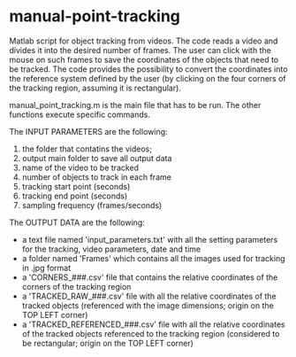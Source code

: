 # manual-point-tracking
Matlab script for object tracking from videos.
The code reads a video and divides it into the desired number of frames.
The user can click with the mouse on such frames to save the coordinates of the objects that need to be tracked.
The code provides the possibility to convert the coordinates into the reference system defined by the user (by clicking on the four corners of the tracking region, assuming it is rectangular).

manual_point_tracking.m is the main file that has to be run. The other functions execute specific commands.

The INPUT PARAMETERS are the following:

1.  the folder that contatins the videos;
2.  output main folder to save all output data
3.  name of the video to be tracked
4.  number of objects to track in each frame
5.  tracking start point (seconds)
6.  tracking end point (seconds)
7.  sampling frequency (frames/seconds)

The OUTPUT DATA are the following:
-  a text file named 'input_parameters.txt' with all the setting parameters for the tracking, video parameters, date and time
-  a folder named 'Frames' which contains all the images used for tracking in .jpg format
-  a 'CORNERS_###.csv' file that contains the relative coordinates of the corners of the tracking region 
-  a 'TRACKED_RAW_###.csv' file with all the relative coordinates of the tracked objects (referenced with the image dimensions; origin on the TOP LEFT corner)
-  a 'TRACKED_REFERENCED_###.csv' file with all the relative coordinates of the tracked objects referenced to the tracking region (considered to be rectangular; origin on the TOP LEFT corner)
